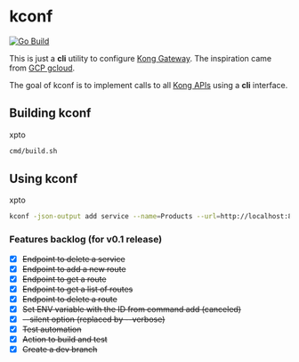 # kconf

[![Go Build](https://github.com/aldebap/kconf/actions/workflows/go.yml/badge.svg)](https://github.com/aldebap/kconf/actions/workflows/go.yml)

This is just a **cli** utility to configure [Kong Gateway](https://konghq.com/products/kong-gateway).
The inspiration came from [GCP gcloud](https://cloud.google.com/sdk/gcloud/).

The goal of kconf is to implement calls to all [Kong APIs](https://docs.konghq.com/gateway/api/admin-oss/latest/)
using a **cli** interface.

## Building kconf

xpto

```sh
cmd/build.sh
```

## Using kconf

xpto

```sh
kconf -json-output add service --name=Products --url=http://localhost:8080/api/v1/products
```

### Features backlog (for v0.1 release)

- [X] ~~Endpoint to delete a service~~
- [X] ~~Endpoint to add a new route~~
- [X] ~~Endpoint to get a route~~
- [X] ~~Endpoint to get a list of routes~~
- [X] ~~Endpoint to delete a route~~
- [X] ~~Set ENV variable with the ID from command add (canceled)~~
- [X] ~~--silent option (replaced by --verbose)~~
- [X] ~~Test automation~~
- [X] ~~Action to build and test~~
- [X] ~~Create a dev branch~~
